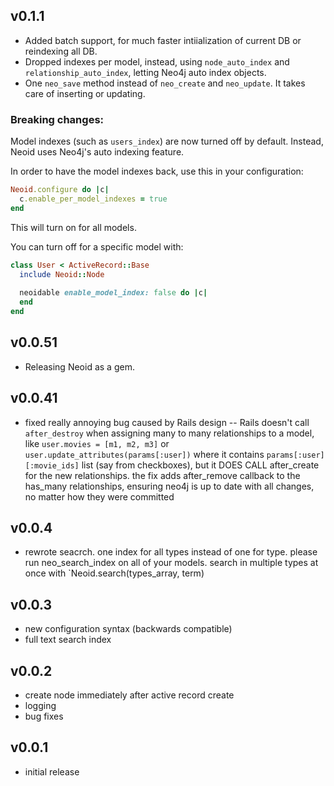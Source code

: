 ## v0.1.1

* Added batch support, for much faster intiialization of current DB or reindexing all DB.
* Dropped indexes per model, instead, using `node_auto_index` and `relationship_auto_index`, letting Neo4j auto index objects.
* One `neo_save` method instead of `neo_create` and `neo_update`. It takes care of inserting or updating.

### Breaking changes:

Model indexes (such as `users_index`) are now turned off by default. Instead, Neoid uses Neo4j's auto indexing feature.

In order to have the model indexes back, use this in your configuration:

```ruby
Neoid.configure do |c|
  c.enable_per_model_indexes = true
end
```

This will turn on for all models.

You can turn off for a specific model with:

```ruby
class User < ActiveRecord::Base
  include Neoid::Node
  
  neoidable enable_model_index: false do |c|
  end
end
```

## v0.0.51

* Releasing Neoid as a gem.

## v0.0.41

* fixed really annoying bug caused by Rails design -- Rails doesn't call `after_destroy` when assigning many to many relationships to a model, like `user.movies = [m1, m2, m3]` or `user.update_attributes(params[:user])` where it contains `params[:user][:movie_ids]` list (say from checkboxes), but it DOES CALL after_create for the new relationships. the fix adds after_remove callback to the has_many relationships, ensuring neo4j is up to date with all changes, no matter how they were committed

## v0.0.4

* rewrote seacrch. one index for all types instead of one for type. please run neo_search_index on all of your models.
  search in multiple types at once with `Neoid.search(types_array, term)

## v0.0.3

* new configuration syntax (backwards compatible)
* full text search index

## v0.0.2

* create node immediately after active record create
* logging
* bug fixes

## v0.0.1

* initial release